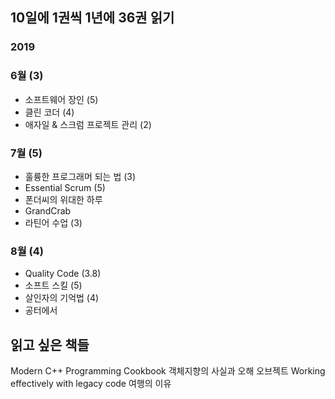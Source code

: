 ## 10일에 1권씩 1년에 36권 읽기

### 2019
### 6월 (3)
* 소프트웨어 장인 (5)
* 클린 코더 (4)
* 애자일 & 스크럼 프로젝트 관리 (2)

### 7월 (5)
* 훌륭한 프로그래머 되는 법 (3)
* Essential Scrum (5)
* 폰더씨의 위대한 하루
* GrandCrab
* 라틴어 수업 (3)

### 8월 (4)
* Quality Code (3.8)
* 소프트 스킬 (5)
* 살인자의 기억법 (4)
* 공터에서


읽고 싶은 책들
----------------------------------------------
Modern C++ Programming Cookbook
객체지향의 사실과 오해
오브젝트
Working effectively with legacy code
여행의 이유
